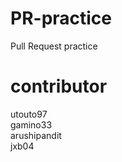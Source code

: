 # PR-practice  
Pull Request practice

contributor  
======    
utouto97  
gamino33  
arushipandit  
jxb04
